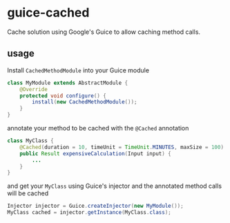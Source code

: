 # guice-cached
Cache solution using Google's Guice to allow caching method calls.

## usage
Install `CachedMethodModule` into your Guice module
```java
class MyModule extends AbstractModule {
    @Override
    protected void configure() {
        install(new CachedMethodModule());
    }
}
```
annotate your method to be cached with the `@Cached` annotation
```java
class MyClass {
    @Cached(duration = 10, timeUnit = TimeUnit.MINUTES, maxSize = 100)
    public Result expensiveCalculation(Input input) {
        ...
    }
}
```
and get your `MyClass` using Guice's injector and the annotated method calls will be cached
```java
Injector injector = Guice.createInjector(new MyModule());
MyClass cached = injector.getInstance(MyClass.class);
``` 